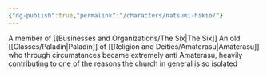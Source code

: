 ```yaml
---
{"dg-publish":true,"permalink":"/characters/natsumi-hikio/"}
---
```


A member of [[Businesses and Organizations/The Six\|The Six]]
An old [[Classes/Paladin\|Paladin]] of [[Religion and Deities/Amaterasu\|Amaterasu]] who through circumstances became extremely anti Amaterasu, heavily contributing to one of the reasons the church in general is so isolated

